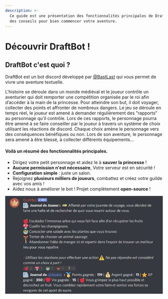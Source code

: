 ```yaml
---
description: >-
  Ce guide est une présentation des fonctionnalités principales de DraftBot et
  des conseils pour bien commencer votre aventure.
---
```


# Découvrir DraftBot !

## DraftBot c'est quoi ?

DraftBot est un bot discord développé par [@BastLast](https://github.com/BastLast) qui vous permet de vivre une aventure textuelle. 

L'histoire se déroule dans un monde médiéval et le joueur contrôle un aventurier qui doit remporter une compétition organisée par le roi afin d’accéder à la main de la princesse. Pour atteindre son but, il doit voyager, collecter des points et affronter de nombreux dangers. Le jeu se déroule en temps réel, le joueur est amené à demander régulièrement des "rapports" au personnage qu'il contrôle. Lors de ces rapports, le personnage pourra être amené à se faire conseiller par le joueur à travers un système de choix utilisant les réactions de discord. Chaque choix amène le personnage vers des conséquences bénéfiques ou non. Lors de son aventure, le personnage sera amené à être blessé, à collecter différents équipements... 

#### Voilà un résumé des fonctionnalités principales.

* Dirigez votre petit personnage et aidez le à **sauver la princesse**  ! 
* **Aucune permission n'est nécessaire**, Votre serveur est en sécurité !
* **Configuration simple** : juste un salon.
* Rejoignez **plusieurs milliers de joueurs**, combattez et créez votre guilde avec vos amis  !
* Aidez nous à améliorer le bot ! Projet complètement **open-source** !

![Un exemple de rapport effectu&#xE9; par un joueur.](.gitbook/assets/image%20%283%29.png)

